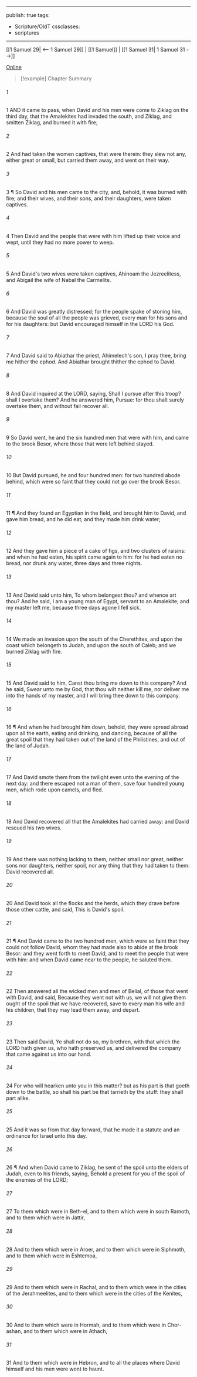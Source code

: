 

---
publish: true
tags:
  - Scripture/OldT
cssclasses:
  - scriptures
---
[[1 Samuel 29| <-- 1 Samuel 29]] | [[1 Samuel]] | [[1 Samuel 31| 1 Samuel 31 -->]]

[Online](https://churchofjesuschrist.org/study/scriptures/ot/1-sam/30?lang=eng)

>[!example] Chapter Summary
>
###### 1
1 AND it came to pass, when David and his men were come to Ziklag on the third day, that the Amalekites had invaded the south, and Ziklag, and smitten Ziklag, and burned it with fire;
###### 2
2 And had taken the women captives, that were therein: they slew not any, either great or small, but carried them away, and went on their way.
###### 3
3 ¶ So David and his men came to the city, and, behold, it was burned with fire; and their wives, and their sons, and their daughters, were taken captives.
###### 4
4 Then David and the people that were with him lifted up their voice and wept, until they had no more power to weep.
###### 5
5 And David's two wives were taken captives, Ahinoam the Jezreelitess, and Abigail the wife of Nabal the Carmelite.
###### 6
6 And David was greatly distressed; for the people spake of stoning him, because the soul of all the people was grieved, every man for his sons and for his daughters: but David encouraged himself in the LORD his God.
###### 7
7 And David said to Abiathar the priest, Ahimelech's son, I pray thee, bring me hither the ephod.  And Abiathar brought thither the ephod to David.
###### 8
8 And David inquired at the LORD, saying, Shall I pursue after this troop?  shall I overtake them?  And he answered him, Pursue: for thou shalt surely overtake them, and without fail recover all.
###### 9
9 So David went, he and the six hundred men that were with him, and came to the brook Besor, where those that were left behind stayed.
###### 10
10 But David pursued, he and four hundred men: for two hundred abode behind, which were so faint that they could not go over the brook Besor.
###### 11
11 ¶ And they found an Egyptian in the field, and brought him to David, and gave him bread, and he did eat; and they made him drink water;
###### 12
12 And they gave him a piece of a cake of figs, and two clusters of raisins: and when he had eaten, his spirit came again to him: for he had eaten no bread, nor drunk any water, three days and three nights.
###### 13
13 And David said unto him, To whom belongest thou?  and whence art thou?  And he said, I am a young man of Egypt, servant to an Amalekite; and my master left me, because three days agone I fell sick.
###### 14
14 We made an invasion upon the south of the Cherethites, and upon the coast which belongeth to Judah, and upon the south of Caleb; and we burned Ziklag with fire.
###### 15
15 And David said to him, Canst thou bring me down to this company?  And he said, Swear unto me by God, that thou wilt neither kill me, nor deliver me into the hands of my master, and I will bring thee down to this company.
###### 16
16 ¶ And when he had brought him down, behold, they were spread abroad upon all the earth, eating and drinking, and dancing, because of all the great spoil that they had taken out of the land of the Philistines, and out of the land of Judah.
###### 17
17 And David smote them from the twilight even unto the evening of the next day: and there escaped not a man of them, save four hundred young men, which rode upon camels, and fled.
###### 18
18 And David recovered all that the Amalekites had carried away: and David rescued his two wives.
###### 19
19 And there was nothing lacking to them, neither small nor great, neither sons nor daughters, neither spoil, nor any thing that they had taken to them: David recovered all.
###### 20
20 And David took all the flocks and the herds, which they drave before those other cattle, and said, This is David's spoil.
###### 21
21 ¶ And David came to the two hundred men, which were so faint that they could not follow David, whom they had made also to abide at the brook Besor: and they went forth to meet David, and to meet the people that were with him: and when David came near to the people, he saluted them.
###### 22
22 Then answered all the wicked men and men of Belial, of those that went with David, and said, Because they went not with us, we will not give them ought of the spoil that we have recovered, save to every man his wife and his children, that they may lead them away, and depart.
###### 23
23 Then said David, Ye shall not do so, my brethren, with that which the LORD hath given us, who hath preserved us, and delivered the company that came against us into our hand.
###### 24
24 For who will hearken unto you in this matter?  but as his part is that goeth down to the battle, so shall his part be that tarrieth by the stuff: they shall part alike.
###### 25
25 And it was so from that day forward, that he made it a statute and an ordinance for Israel unto this day.
###### 26
26 ¶ And when David came to Ziklag, he sent of the spoil unto the elders of Judah, even to his friends, saying, Behold a present for you of the spoil of the enemies of the LORD;
###### 27
27 To them which were in Beth-el, and to them which were in south Ramoth, and to them which were in Jattir,
###### 28
28 And to them which were in Aroer, and to them which were in Siphmoth, and to them which were in Eshtemoa,
###### 29
29 And to them which were in Rachal, and to them which were in the cities of the Jerahmeelites, and to them which were in the cities of the Kenites,
###### 30
30 And to them which were in Hormah, and to them which were in Chor-ashan, and to them which were in Athach,
###### 31
31 And to them which were in Hebron, and to all the places where David himself and his men were wont to haunt.



